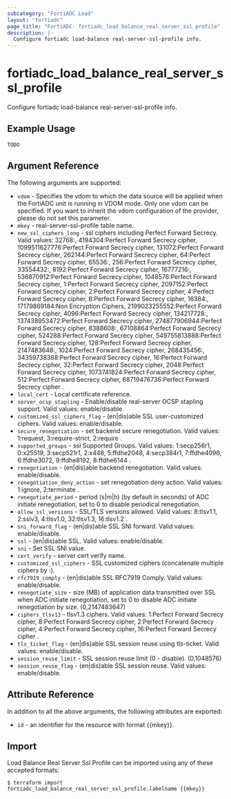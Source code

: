 ```yaml
---
subcategory: "FortiADC Load"
layout: "fortiadc"
page_title: "FortiADC: fortiadc_load_balance_real_server_ssl_profile"
description: |-
  Configure fortiadc load-balance real-server-ssl-profile info.
---
```


# fortiadc_load_balance_real_server_ssl_profile
Configure fortiadc load-balance real-server-ssl-profile info.

## Example Usage
```hcl
TODO
```

## Argument Reference

The following arguments are supported:

* `vdom` - Specifies the vdom to which the data source will be applied when the FortiADC unit is running in VDOM mode. Only one vdom can be specified. If you want to inherit the vdom configuration of the provider, please do not set this parameter.
* `mkey` - real-server-ssl-profile table name.
* `new_ssl_ciphers_long` - ssl ciphers including Perfect Forward Secrecy. Valid values: 32768:, 4194304:Perfect Forward Secrecy cipher, 1099511627776:Perfect Forward Secrecy cipher, 131072:Perfect Forward Secrecy cipher, 262144:Perfect Forward Secrecy cipher, 64:Perfect Forward Secrecy cipher, 65536:, 256:Perfect Forward Secrecy cipher, 33554432:, 8192:Perfect Forward Secrecy cipher, 16777216:, 536870912:Perfect Forward Secrecy cipher, 1048576:Perfect Forward Secrecy cipher, 1:Perfect Forward Secrecy cipher, 2097152:Perfect Forward Secrecy cipher, 2:Perfect Forward Secrecy cipher, 4:Perfect Forward Secrecy cipher, 8:Perfect Forward Secrecy cipher, 16384:, 17179869184:Non Encryption Ciphers, 2199023255552:Perfect Forward Secrecy cipher, 4096:Perfect Forward Secrecy cipher, 134217728:, 137438953472:Perfect Forward Secrecy cipher, 274877906944:Perfect Forward Secrecy cipher, 8388608:, 67108864:Perfect Forward Secrecy cipher, 524288:Perfect Forward Secrecy cipher, 549755813888:Perfect Forward Secrecy cipher, 128:Perfect Forward Secrecy cipher, 2147483648:, 1024:Perfect Forward Secrecy cipher, 268435456:, 34359738368:Perfect Forward Secrecy cipher, 16:Perfect Forward Secrecy cipher, 32:Perfect Forward Secrecy cipher, 2048:Perfect Forward Secrecy cipher, 1073741824:Perfect Forward Secrecy cipher, 512:Perfect Forward Secrecy cipher, 68719476736:Perfect Forward Secrecy cipher .
* `local_cert` - Local certificate reference. 
* `server_ocsp_stapling` - Enable/disable real-server OCSP stapling support. Valid values: enable/disable.
* `customized_ssl_ciphers_flag` - (en|dis)able SSL user-customized ciphers. Valid values: enable/disable.
* `secure_renegotiation` - set backend secure renegotiation. Valid values: 1:request, 3:require-strict, 2:require .
* `supported_groups` - ssl Supported Groups. Valid values: 1:secp256r1, 0:x25519, 3:secp521r1, 2:x448, 5:ffdhe2048, 4:secp384r1, 7:ffdhe4096, 6:ffdhe3072, 9:ffdhe8192, 8:ffdhe6144 .
* `renegotiation` - (en|dis)able backend renegotiation. Valid values: enable/disable.
* `renegotiation_deny_action` - set renegotiation deny action. Valid values: 1:ignore, 2:terminate .
* `renegotiate_period` - period (s|m|h) (by default in seconds) of ADC initiate renegotiation, set to 0 to disable periodical renegotiation. 
* `allow_ssl_versions` - SSL/TLS versions allowed. Valid values: 8:tlsv1.1, 2:sslv3, 4:tlsv1.0, 32:tlsv1.3, 16:tlsv1.2 .
* `sni_forward_flag` - (en|dis)able SSL SNI forward. Valid values: enable/disable.
* `ssl` - (en|dis)able SSL. Valid values: enable/disable.
* `sni` - Set SSL SNI value. 
* `cert_verify` - server cert verify name. 
* `customized_ssl_ciphers` - SSL customized ciphers (concatenate multiple ciphers by :). 
* `rfc7919_comply` - (en|dis)able SSL RFC7919 Comply. Valid values: enable/disable.
* `renegotiate_size` - size (MB) of application data transmitted over SSL when ADC initiate renegotiation, set to 0 to disable ADC initiate renegotiation by size. (0,2147483647)
* `ciphers_tlsv13` - tlsv1.3 ciphers. Valid values: 1:Perfect Forward Secrecy cipher, 8:Perfect Forward Secrecy cipher, 2:Perfect Forward Secrecy cipher, 4:Perfect Forward Secrecy cipher, 16:Perfect Forward Secrecy cipher .
* `tls_ticket_flag` - (en|dis)able SSL session reuse using tls-ticket. Valid values: enable/disable.
* `session_reuse_limit` - SSL session reuse limit (0 - disable). (0,1048576)
* `session_reuse_flag` - (en|dis)able SSL session reuse. Valid values: enable/disable.

## Attribute Reference

In addition to all the above arguments, the following attributes are exported:
* `id` - an identifier for the resource with format {{mkey}}.

## Import
 Load Balance Real Server Ssl Profile can be imported using any of these accepted formats:
```
$ terraform import fortiadc_load_balance_real_server_ssl_profile.labelname {{mkey}}
```
